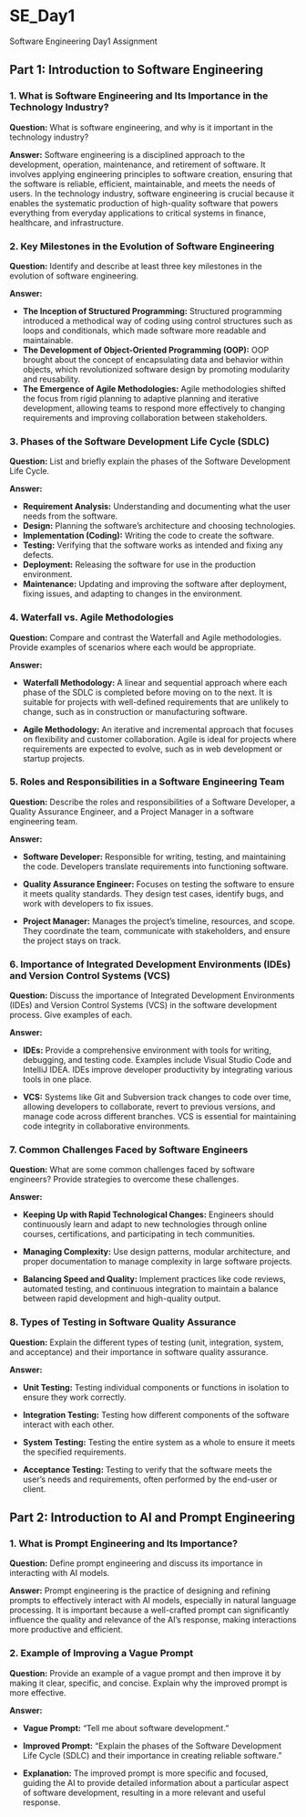 # SE_Day1
Software Engineering Day1 Assignment

## Part 1: Introduction to Software Engineering

### 1. What is Software Engineering and Its Importance in the Technology Industry?

**Question:**
What is software engineering, and why is it important in the technology industry?

**Answer:**
Software engineering is a disciplined approach to the development, operation, maintenance, and retirement of software. It involves applying engineering principles to software creation, ensuring that the software is reliable, efficient, maintainable, and meets the needs of users. In the technology industry, software engineering is crucial because it enables the systematic production of high-quality software that powers everything from everyday applications to critical systems in finance, healthcare, and infrastructure.

### 2. Key Milestones in the Evolution of Software Engineering

**Question:**
Identify and describe at least three key milestones in the evolution of software engineering.

**Answer:**
- **The Inception of Structured Programming:** Structured programming introduced a methodical way of coding using control structures such as loops and conditionals, which made software more readable and maintainable.
- **The Development of Object-Oriented Programming (OOP):** OOP brought about the concept of encapsulating data and behavior within objects, which revolutionized software design by promoting modularity and reusability.
- **The Emergence of Agile Methodologies:** Agile methodologies shifted the focus from rigid planning to adaptive planning and iterative development, allowing teams to respond more effectively to changing requirements and improving collaboration between stakeholders.

### 3. Phases of the Software Development Life Cycle (SDLC)

**Question:**
List and briefly explain the phases of the Software Development Life Cycle.

**Answer:**
- **Requirement Analysis:** Understanding and documenting what the user needs from the software.
- **Design:** Planning the software’s architecture and choosing technologies.
- **Implementation (Coding):** Writing the code to create the software.
- **Testing:** Verifying that the software works as intended and fixing any defects.
- **Deployment:** Releasing the software for use in the production environment.
- **Maintenance:** Updating and improving the software after deployment, fixing issues, and adapting to changes in the environment.

### 4. Waterfall vs. Agile Methodologies

**Question:**
Compare and contrast the Waterfall and Agile methodologies. Provide examples of scenarios where each would be appropriate.

**Answer:**
- **Waterfall Methodology:** A linear and sequential approach where each phase of the SDLC is completed before moving on to the next. It is suitable for projects with well-defined requirements that are unlikely to change, such as in construction or manufacturing software.
  
- **Agile Methodology:** An iterative and incremental approach that focuses on flexibility and customer collaboration. Agile is ideal for projects where requirements are expected to evolve, such as in web development or startup projects.

### 5. Roles and Responsibilities in a Software Engineering Team

**Question:**
Describe the roles and responsibilities of a Software Developer, a Quality Assurance Engineer, and a Project Manager in a software engineering team.

**Answer:**
- **Software Developer:** Responsible for writing, testing, and maintaining the code. Developers translate requirements into functioning software.
  
- **Quality Assurance Engineer:** Focuses on testing the software to ensure it meets quality standards. They design test cases, identify bugs, and work with developers to fix issues.
  
- **Project Manager:** Manages the project’s timeline, resources, and scope. They coordinate the team, communicate with stakeholders, and ensure the project stays on track.

### 6. Importance of Integrated Development Environments (IDEs) and Version Control Systems (VCS)

**Question:**
Discuss the importance of Integrated Development Environments (IDEs) and Version Control Systems (VCS) in the software development process. Give examples of each.

**Answer:**
- **IDEs:** Provide a comprehensive environment with tools for writing, debugging, and testing code. Examples include Visual Studio Code and IntelliJ IDEA. IDEs improve developer productivity by integrating various tools in one place.

- **VCS:** Systems like Git and Subversion track changes to code over time, allowing developers to collaborate, revert to previous versions, and manage code across different branches. VCS is essential for maintaining code integrity in collaborative environments.

### 7. Common Challenges Faced by Software Engineers

**Question:**
What are some common challenges faced by software engineers? Provide strategies to overcome these challenges.

**Answer:**
- **Keeping Up with Rapid Technological Changes:** Engineers should continuously learn and adapt to new technologies through online courses, certifications, and participating in tech communities.
  
- **Managing Complexity:** Use design patterns, modular architecture, and proper documentation to manage complexity in large software projects.

- **Balancing Speed and Quality:** Implement practices like code reviews, automated testing, and continuous integration to maintain a balance between rapid development and high-quality output.

### 8. Types of Testing in Software Quality Assurance

**Question:**
Explain the different types of testing (unit, integration, system, and acceptance) and their importance in software quality assurance.

**Answer:**
- **Unit Testing:** Testing individual components or functions in isolation to ensure they work correctly.
  
- **Integration Testing:** Testing how different components of the software interact with each other.

- **System Testing:** Testing the entire system as a whole to ensure it meets the specified requirements.

- **Acceptance Testing:** Testing to verify that the software meets the user’s needs and requirements, often performed by the end-user or client.

## Part 2: Introduction to AI and Prompt Engineering

### 1. What is Prompt Engineering and Its Importance?

**Question:**
Define prompt engineering and discuss its importance in interacting with AI models.

**Answer:**
Prompt engineering is the practice of designing and refining prompts to effectively interact with AI models, especially in natural language processing. It is important because a well-crafted prompt can significantly influence the quality and relevance of the AI’s response, making interactions more productive and efficient.

### 2. Example of Improving a Vague Prompt

**Question:**
Provide an example of a vague prompt and then improve it by making it clear, specific, and concise. Explain why the improved prompt is more effective.

**Answer:**
- **Vague Prompt:** “Tell me about software development.”
  
- **Improved Prompt:** “Explain the phases of the Software Development Life Cycle (SDLC) and their importance in creating reliable software.”

- **Explanation:** The improved prompt is more specific and focused, guiding the AI to provide detailed information about a particular aspect of software development, resulting in a more relevant and useful response.
